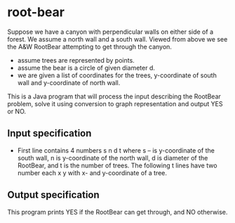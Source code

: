 # root-bear

Suppose we have a canyon with perpendicular walls on either side of a forest. We assume a north wall and a south wall. Viewed from above we see the A&W RootBear attempting to get through the canyon.  
- assume trees are represented by points.
- assume the bear is a circle of given diameter d. 
- we are given a list of coordinates for the trees, y-coordinate of south wall and y-coordinate of north wall. 

This is a Java program that will process the input describing the RootBear problem, solve it using conversion to graph representation and output YES or NO.

## Input specification
- First line contains 4 numbers 
s n d t 
where s – is y-coordinate of the south wall, n is y-coordinate of the north wall, d is diameter of the RootBear, and t is the number of trees. The following t lines have two number each 
x y 
with x- and y-coordinate of a tree. 

## Output specification 
This program prints YES if the RootBear can get through, and NO otherwise. 

